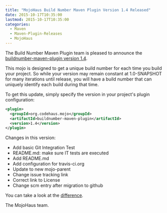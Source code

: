```yaml
---
title: "MojoHaus Build Number Maven Plugin Version 1.4 Released"
date: 2015-10-17T10:35:00
lastmod: 2015-10-17T10:35:00
categories:
  - Maven
  - Maven-Plugin-Releases
  - MojoHaus
---
```

The Build Number Maven Plugin team is pleased to announce the
[buildnumber-maven-plugin version 1.4](http://www.mojohaus.org/buildnumber-maven-plugin/).

This mojo is designed to get a unique build number for each time you build your project. 
So while your version may remain constant at 1.0-SNAPSHOT for many iterations until release, 
you will have a build number that can uniquely identify each build during that time.

To get this update, simply specify the version in your project's plugin configuration:

```xml
<plugin>
  <groupId>org.codehaus.mojo</groupId>
  <artifactId>buildnumber-maven-plugin</artifactId>
  <version>1.4</version>
</plugin>
```
<!-- more -->


Changes in this version:

* Add basic Git Integration Test
* README.md: make sure IT tests are executed
* Add README.md
* Add configuration for travis-ci.org
* Update to new mojo-parent
* Change issue tracking link
* Correct link to License
* Change scm entry after migration to github

You can take a look at the [difference](https://github.com/mojohaus/buildnumber-maven-plugin/compare/buildnumber-maven-plugin-1.3...buildnumber-maven-plugin-1.4).

The MojoHaus team.

